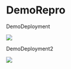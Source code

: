 # DemoRepro
DemoDeployment

<a href="https://portal.azure.com/#create/Microsoft.Template/uri/https%3A%2F%2Fraw.githubusercontent.com%2Friteshgrover%2FDemoRepro%2Fmaster%2Fazuredeploy.json">
    <img src="https://camo.githubusercontent.com/9285dd3998997a0835869065bb15e5d500475034/687474703a2f2f617a7572656465706c6f792e6e65742f6465706c6f79627574746f6e2e706e67" data-canonical-src="http://azuredeploy.net/deploybutton.png" style="max-width:100%;">
</a>

DemoDeployment2

<a href="https://portal.azure.com/#create/Microsoft.Template/uri/https%3A%2F%2Fraw.githubusercontent.com%2Friteshgrover%2FDemoReproc%2Fmaster%2Fazuredeploy.json">
    <img src="https://camo.githubusercontent.com/9285dd3998997a0835869065bb15e5d500475034/687474703a2f2f617a7572656465706c6f792e6e65742f6465706c6f79627574746f6e2e706e67" data-canonical-src="http://azuredeploy.net/deploybutton.png" style="max-width:100%;">
</a>

